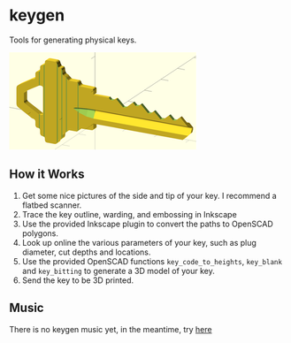 # keygen
Tools for generating physical keys.

![Key in OpenSCAD](doc/key.png "152698")

## How it Works
1. Get some nice pictures of the side and tip of your key.
I recommend a flatbed scanner.
2. Trace the key outline, warding, and embossing in Inkscape
3. Use the provided Inkscape plugin to convert the paths to OpenSCAD polygons.
4. Look up online the various parameters of your key, such as plug diameter,
cut depths and locations.
5. Use the provided OpenSCAD functions `key_code_to_heights`,
`key_blank` and `key_bitting` to generate a 3D model of your key.
6. Send the key to be 3D printed.

## Music

There is no keygen music yet, in the meantime, try [here](https://soundcloud.com/dualtrax/sets/orion-keygen-music)
